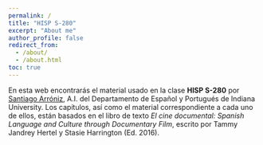 ```yaml
---
permalink: /
title: "HISP S-280"
excerpt: "About me"
author_profile: false
redirect_from: 
  - /about/
  - /about.html
toc: true
---
```


En esta web encontrarás el material usado en la clase **HISP S-280** por [Santiago Arróniz](www.sarroniz.com), A.I. del Departamento de Español y Portugués de Indiana University. Los capítulos, así como el material correspondiente a cada uno de ellos, están basados en el libro de texto _El cine documental: Spanish Language and Culture through Documentary Film_, escrito por Tammy Jandrey Hertel y Stasie Harrington (Ed. 2016). 

